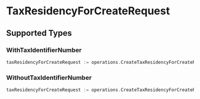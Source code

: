# TaxResidencyForCreateRequest


## Supported Types

### WithTaxIdentifierNumber

```go
taxResidencyForCreateRequest := operations.CreateTaxResidencyForCreateRequestWithTaxIdentifierNumber(operations.WithTaxIdentifierNumber{/* values here */})
```

### WithoutTaxIdentifierNumber

```go
taxResidencyForCreateRequest := operations.CreateTaxResidencyForCreateRequestWithoutTaxIdentifierNumber(operations.WithoutTaxIdentifierNumber{/* values here */})
```

